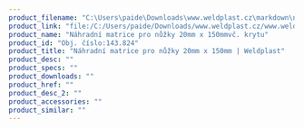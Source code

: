 ```yaml
---
product_filename: "C:\Users\paide\Downloads\www.weldplast.cz\markdown\nahradni-matrice-pro-nuzky-20mm-x-150mm_pg=17.md"
product_link: "file:/C:/Users/paide/Downloads/www.weldplast.cz/www.weldplast.cz/nahradni-matrice-pro-nuzky-20mm-x-150mm_pg=17"
product_name: "Náhradní matrice pro nůžky 20mm x 150mmvč. krytu"
product_id: "Obj. číslo:143.824"
product_title: "Náhradní matrice pro nůžky 20mm x 150mm | Weldplast"
product_desc: ""
product_specs: ""
product_downloads: ""
product_href: ""
product_desc_2: ""
product_accessories: ""
product_similar: ""
---
```

